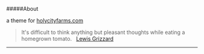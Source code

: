 #####About

a theme for [holycityfarms.com](http://holycityfarms.com)  


> It's difficult to think anything but pleasant thoughts while eating a homegrown tomato.  &nbsp; [Lewis Grizzard](http://en.wikipedia.org/wiki/Lewis_Grizzard)


*****